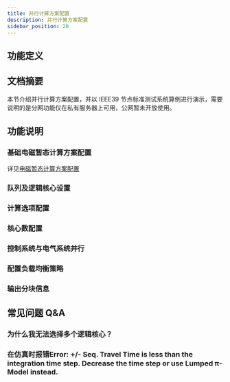 ```yaml
---
title: 并行计算方案配置
description: 并行计算方案配置
sidebar_position: 20
---
```


## 功能定义

## 文档摘要

本节介绍并行计算方案配置，并以 IEEE39 节点标准测试系统算例进行演示，需要说明的是分网功能仅在私有服务器上可用，公网暂未开放使用。

## 功能说明
### 基础电磁暂态计算方案配置
详见[电磁暂态计算方案配置](../../emtp-calc/job/index.md)
### 队列及逻辑核心设置

### 计算选项配置

### 核心数配置

### 控制系统与电气系统并行

### 配置负载均衡策略

### 输出分块信息


## 常见问题 Q&A
### 为什么我无法选择多个逻辑核心？

### 在仿真时报错Error: +/- Seq. Travel Time is less than the integration time step. Decrease the time step or use Lumped π-Model instead.